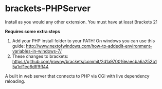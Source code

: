 brackets-PHPServer
==================

Install as you would any other extension. You must have at least Brackets 21

**Requires some extra steps** 

1. Add your PHP install folder to your PATH! On windows you can use this guide: http://www.nextofwindows.com/how-to-addedit-environment-variables-in-windows-7/
2. These changes to brackets: https://github.com/jrowny/brackets/commit/2d1a970016eaecba6a252b15a1cf1ec6dff9ff44

A built in web server that connects to PHP via CGI with live dependency reloading.
